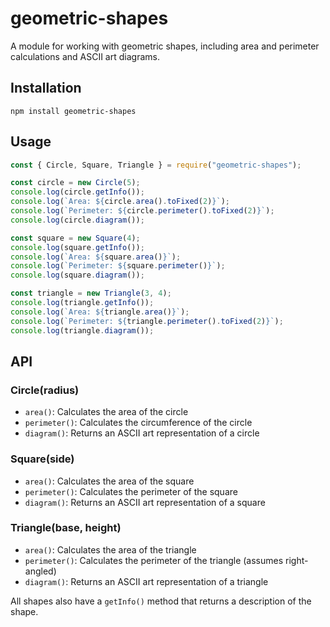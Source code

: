 # geometric-shapes

A module for working with geometric shapes, including area and perimeter calculations and ASCII art diagrams.

## Installation

```
npm install geometric-shapes
```

## Usage

```javascript
const { Circle, Square, Triangle } = require("geometric-shapes");

const circle = new Circle(5);
console.log(circle.getInfo());
console.log(`Area: ${circle.area().toFixed(2)}`);
console.log(`Perimeter: ${circle.perimeter().toFixed(2)}`);
console.log(circle.diagram());

const square = new Square(4);
console.log(square.getInfo());
console.log(`Area: ${square.area()}`);
console.log(`Perimeter: ${square.perimeter()}`);
console.log(square.diagram());

const triangle = new Triangle(3, 4);
console.log(triangle.getInfo());
console.log(`Area: ${triangle.area()}`);
console.log(`Perimeter: ${triangle.perimeter().toFixed(2)}`);
console.log(triangle.diagram());
```

## API

### Circle(radius)

- `area()`: Calculates the area of the circle
- `perimeter()`: Calculates the circumference of the circle
- `diagram()`: Returns an ASCII art representation of a circle

### Square(side)

- `area()`: Calculates the area of the square
- `perimeter()`: Calculates the perimeter of the square
- `diagram()`: Returns an ASCII art representation of a square

### Triangle(base, height)

- `area()`: Calculates the area of the triangle
- `perimeter()`: Calculates the perimeter of the triangle (assumes right-angled)
- `diagram()`: Returns an ASCII art representation of a triangle

All shapes also have a `getInfo()` method that returns a description of the shape.
